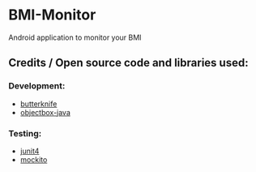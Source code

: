 # BMI-Monitor
Android application to monitor your BMI

## Credits / Open source code and libraries used:
### Development:
* [butterknife](https://github.com/JakeWharton/butterknife)
* [objectbox-java](https://github.com/objectbox/objectbox-java)

### Testing:
* [junit4](https://github.com/junit-team/junit4)
* [mockito](https://github.com/mockito/mockito)
